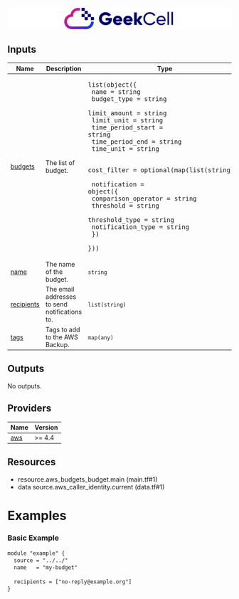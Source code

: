 <!-- BEGIN_TF_DOCS -->
[![Geek Cell GmbH](https://raw.githubusercontent.com/geekcell/template-terraform-module/main/docs/assets/logo.svg)](https://www.geekcell.io/)

<!--
Comment in these badges if they apply to the repository.

### Code Quality
[![License](https://img.shields.io/github/license/geekcell/terraform-aws-budgets)](https://github.com/geekcell/terraform-aws-budgets/blob/master/LICENSE)
[![GitHub release (latest tag)](https://img.shields.io/github/v/release/geekcell/terraform-aws-budgets?logo=github&sort=semver)](https://github.com/geekcell/terraform-aws-budgets/releases)
[![Release](https://github.com/geekcell/terraform-aws-budgets/actions/workflows/release.yaml/badge.svg)](https://github.com/geekcell/terraform-aws-budgets/actions/workflows/release.yaml)
[![Validate](https://github.com/geekcell/terraform-aws-budgets/actions/workflows/validate.yaml/badge.svg)](https://github.com/geekcell/terraform-aws-budgets/actions/workflows/validate.yaml)
[![Lint](https://github.com/geekcell/terraform-aws-budgets/actions/workflows/linter.yaml/badge.svg)](https://github.com/geekcell/terraform-aws-budgets/actions/workflows/linter.yaml)

### Security
[![Infrastructure Tests](https://www.bridgecrew.cloud/badges/github/geekcell/terraform-aws-budgets/general)](https://www.bridgecrew.cloud/link/badge?vcs=github&fullRepo=geekcell%2Fterraform-aws-budgets&benchmark=INFRASTRUCTURE+SECURITY)

#### Cloud
[![Infrastructure Tests](https://www.bridgecrew.cloud/badges/github/geekcell/terraform-aws-budgets/cis_aws)](https://www.bridgecrew.cloud/link/badge?vcs=github&fullRepo=geekcell%2Fterraform-aws-budgets&benchmark=CIS+AWS+V1.2)
[![Infrastructure Tests](https://www.bridgecrew.cloud/badges/github/geekcell/terraform-aws-budgets/cis_aws_13)](https://www.bridgecrew.cloud/link/badge?vcs=github&fullRepo=geekcell%2Fterraform-aws-budgets&benchmark=CIS+AWS+V1.3)
[![Infrastructure Tests](https://www.bridgecrew.cloud/badges/github/geekcell/terraform-aws-budgets/cis_azure)](https://www.bridgecrew.cloud/link/badge?vcs=github&fullRepo=geekcell%2Fterraform-aws-budgets&benchmark=CIS+AZURE+V1.1)
[![Infrastructure Tests](https://www.bridgecrew.cloud/badges/github/geekcell/terraform-aws-budgets/cis_azure_13)](https://www.bridgecrew.cloud/link/badge?vcs=github&fullRepo=geekcell%2Fterraform-aws-budgets&benchmark=CIS+AZURE+V1.3)
[![Infrastructure Tests](https://www.bridgecrew.cloud/badges/github/geekcell/terraform-aws-budgets/cis_gcp)](https://www.bridgecrew.cloud/link/badge?vcs=github&fullRepo=geekcell%2Fterraform-aws-budgets&benchmark=CIS+GCP+V1.1)

##### Container
[![Infrastructure Tests](https://www.bridgecrew.cloud/badges/github/geekcell/terraform-aws-budgets/cis_kubernetes_16)](https://www.bridgecrew.cloud/link/badge?vcs=github&fullRepo=geekcell%2Fterraform-aws-budgets&benchmark=CIS+KUBERNETES+V1.6)
[![Infrastructure Tests](https://www.bridgecrew.cloud/badges/github/geekcell/terraform-aws-budgets/cis_eks_11)](https://www.bridgecrew.cloud/link/badge?vcs=github&fullRepo=geekcell%2Fterraform-aws-budgets&benchmark=CIS+EKS+V1.1)
[![Infrastructure Tests](https://www.bridgecrew.cloud/badges/github/geekcell/terraform-aws-budgets/cis_gke_11)](https://www.bridgecrew.cloud/link/badge?vcs=github&fullRepo=geekcell%2Fterraform-aws-budgets&benchmark=CIS+GKE+V1.1)
[![Infrastructure Tests](https://www.bridgecrew.cloud/badges/github/geekcell/terraform-aws-budgets/cis_kubernetes)](https://www.bridgecrew.cloud/link/badge?vcs=github&fullRepo=geekcell%2Fterraform-aws-budgets&benchmark=CIS+KUBERNETES+V1.5)

#### Data protection
[![Infrastructure Tests](https://www.bridgecrew.cloud/badges/github/geekcell/terraform-aws-budgets/soc2)](https://www.bridgecrew.cloud/link/badge?vcs=github&fullRepo=geekcell%2Fterraform-aws-budgets&benchmark=SOC2)
[![Infrastructure Tests](https://www.bridgecrew.cloud/badges/github/geekcell/terraform-aws-budgets/pci)](https://www.bridgecrew.cloud/link/badge?vcs=github&fullRepo=geekcell%2Fterraform-aws-budgets&benchmark=PCI-DSS+V3.2)
[![Infrastructure Tests](https://www.bridgecrew.cloud/badges/github/geekcell/terraform-aws-budgets/pci_dss_v321)](https://www.bridgecrew.cloud/link/badge?vcs=github&fullRepo=geekcell%2Fterraform-aws-budgets&benchmark=PCI-DSS+V3.2.1)
[![Infrastructure Tests](https://www.bridgecrew.cloud/badges/github/geekcell/terraform-aws-budgets/iso)](https://www.bridgecrew.cloud/link/badge?vcs=github&fullRepo=geekcell%2Fterraform-aws-budgets&benchmark=ISO27001)
[![Infrastructure Tests](https://www.bridgecrew.cloud/badges/github/geekcell/terraform-aws-budgets/nist)](https://www.bridgecrew.cloud/link/badge?vcs=github&fullRepo=geekcell%2Fterraform-aws-budgets&benchmark=NIST-800-53)
[![Infrastructure Tests](https://www.bridgecrew.cloud/badges/github/geekcell/terraform-aws-budgets/hipaa)](https://www.bridgecrew.cloud/link/badge?vcs=github&fullRepo=geekcell%2Fterraform-aws-budgets&benchmark=HIPAA)
[![Infrastructure Tests](https://www.bridgecrew.cloud/badges/github/geekcell/terraform-aws-budgets/fedramp_moderate)](https://www.bridgecrew.cloud/link/badge?vcs=github&fullRepo=geekcell%2Fterraform-aws-budgets&benchmark=FEDRAMP+%28MODERATE%29)

-->



## Inputs

| Name | Description | Type | Default | Required |
|------|-------------|------|---------|:--------:|
| <a name="input_budgets"></a> [budgets](#input\_budgets) | The list of budget. | <pre>list(object({<br>    name              = string<br>    budget_type       = string<br>    limit_amount      = string<br>    limit_unit        = string<br>    time_period_start = string<br>    time_period_end   = string<br>    time_unit         = string<br><br>    cost_filter = optional(map(list(string)))<br><br>    notification = object({<br>      comparison_operator = string<br>      threshold           = string<br>      threshold_type      = string<br>      notification_type   = string<br>    })<br>  }))</pre> | <pre>[<br>  {<br>    "budget_type": "COST",<br>    "limit_amount": "200",<br>    "limit_unit": "USD",<br>    "name": "budget-account-monthly",<br>    "notification": {<br>      "comparison_operator": "GREATER_THAN",<br>      "notification_type": "FORECASTED",<br>      "threshold": "100",<br>      "threshold_type": "PERCENTAGE"<br>    },<br>    "time_period_end": "2087-06-15_00:00",<br>    "time_period_start": "2023-01-01_00:00",<br>    "time_unit": "MONTHLY"<br>  }<br>]</pre> | no |
| <a name="input_name"></a> [name](#input\_name) | The name of the budget. | `string` | n/a | yes |
| <a name="input_recipients"></a> [recipients](#input\_recipients) | The email addresses to send notifications to. | `list(string)` | n/a | yes |
| <a name="input_tags"></a> [tags](#input\_tags) | Tags to add to the AWS Backup. | `map(any)` | `{}` | no |

## Outputs

No outputs.

## Providers

| Name | Version |
|------|---------|
| <a name="provider_aws"></a> [aws](#provider\_aws) | >= 4.4 |

## Resources

- resource.aws_budgets_budget.main (main.tf#1)
- data source.aws_caller_identity.current (data.tf#1)

# Examples
### Basic Example
```hcl
module "example" {
  source = "../../"
  name   = "my-budget"

  recipients = ["no-reply@example.org"]
}
```
<!-- END_TF_DOCS -->
